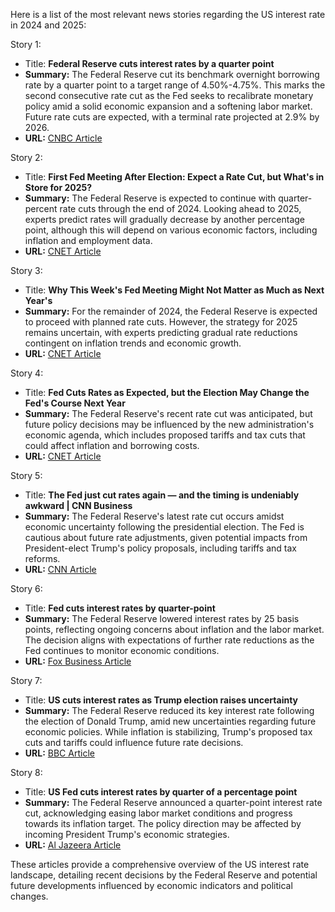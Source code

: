 Here is a list of the most relevant news stories regarding the US interest rate in 2024 and 2025:

Story 1:
- Title: **Federal Reserve cuts interest rates by a quarter point**
- **Summary:** The Federal Reserve cut its benchmark overnight borrowing rate by a quarter point to a target range of 4.50%-4.75%. This marks the second consecutive rate cut as the Fed seeks to recalibrate monetary policy amid a solid economic expansion and a softening labor market. Future rate cuts are expected, with a terminal rate projected at 2.9% by 2026.
- **URL:** [CNBC Article](https://www.cnbc.com/2024/11/07/fed-rate-decision-november-2024.html)

Story 2:
- Title: **First Fed Meeting After Election: Expect a Rate Cut, but What's in Store for 2025?**
- **Summary:** The Federal Reserve is expected to continue with quarter-percent rate cuts through the end of 2024. Looking ahead to 2025, experts predict rates will gradually decrease by another percentage point, although this will depend on various economic factors, including inflation and employment data.
- **URL:** [CNET Article](https://www.cnet.com/personal-finance/banking/first-fed-meeting-after-election-expect-a-rate-cut-but-whats-in-store-for-2025/)

Story 3:
- Title: **Why This Week's Fed Meeting Might Not Matter as Much as Next Year's**
- **Summary:** For the remainder of 2024, the Federal Reserve is expected to proceed with planned rate cuts. However, the strategy for 2025 remains uncertain, with experts predicting gradual rate reductions contingent on inflation trends and economic growth.
- **URL:** [CNET Article](https://www.cnet.com/personal-finance/banking/why-this-weeks-fed-meeting-might-not-matter-as-much-as-next-years/)

Story 4:
- Title: **Fed Cuts Rates as Expected, but the Election May Change the Fed's Course Next Year**
- **Summary:** The Federal Reserve's recent rate cut was anticipated, but future policy decisions may be influenced by the new administration's economic agenda, which includes proposed tariffs and tax cuts that could affect inflation and borrowing costs.
- **URL:** [CNET Article](https://www.cnet.com/personal-finance/banking/fed-cuts-rates-as-expected-but-the-election-may-change-the-feds-course-next-year/)

Story 5:
- Title: **The Fed just cut rates again — and the timing is undeniably awkward | CNN Business**
- **Summary:** The Federal Reserve's latest rate cut occurs amidst economic uncertainty following the presidential election. The Fed is cautious about future rate adjustments, given potential impacts from President-elect Trump's policy proposals, including tariffs and tax reforms.
- **URL:** [CNN Article](https://www.cnn.com/business/live-news/fed-meeting-november-11-07-24/index.html?Date=20241107&Profile=cnnbrk&utm_content=1731006175&utm_medium=social&utm_source=twitter)

Story 6:
- Title: **Fed cuts interest rates by quarter-point**
- **Summary:** The Federal Reserve lowered interest rates by 25 basis points, reflecting ongoing concerns about inflation and the labor market. The decision aligns with expectations of further rate reductions as the Fed continues to monitor economic conditions.
- **URL:** [Fox Business Article](https://www.foxbusiness.com/economy/federal-reserve-interest-rate-decision-november-2024)

Story 7:
- Title: **US cuts interest rates as Trump election raises uncertainty**
- **Summary:** The Federal Reserve reduced its key interest rate following the election of Donald Trump, amid new uncertainties regarding future economic policies. While inflation is stabilizing, Trump's proposed tax cuts and tariffs could influence future rate decisions.
- **URL:** [BBC Article](https://www.bbc.com/news/articles/cn4v7vwgqj0o)

Story 8:
- Title: **US Fed cuts interest rates by quarter of a percentage point**
- **Summary:** The Federal Reserve announced a quarter-point interest rate cut, acknowledging easing labor market conditions and progress towards its inflation target. The policy direction may be affected by incoming President Trump's economic strategies.
- **URL:** [Al Jazeera Article](https://www.aljazeera.com/economy/2024/11/7/us-fed-cuts-interest-rates-by-quarter-of-a-percentage-point?traffic_source=rss)

These articles provide a comprehensive overview of the US interest rate landscape, detailing recent decisions by the Federal Reserve and potential future developments influenced by economic indicators and political changes.